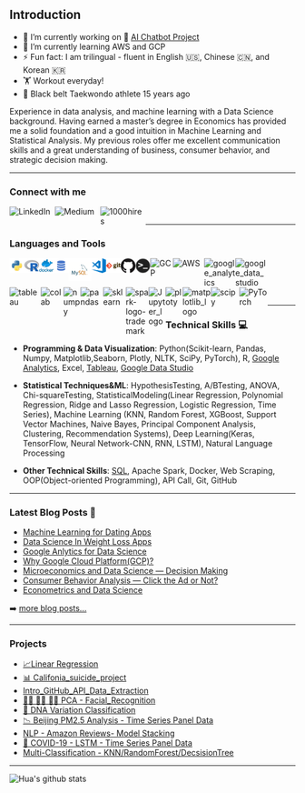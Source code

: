## Introduction
- 🔭 I’m currently working on 🤖 [AI Chatbot Project](https://github.com/melanieshi0120/AI_Chatbot_Project)
- 🌱 I’m currently learning  AWS and GCP 
-  ⚡ Fun fact: I am trilingual - fluent in English 🇺🇸, Chinese 🇨🇳, and Korean 🇰🇷
- 🏋️ Workout everyday!
- 🏅 Black belt Taekwondo athlete 15 years ago

Experience in data analysis, and machine learning with a Data Science background. Having earned a master’s degree in Economics has provided me a solid foundation and a good intuition in Machine Learning and Statistical Analysis. My previous roles offer me excellent communication skills and a great understanding of business, consumer behavior, and strategic decision making.

---

### Connect with me

[<img align="left" alt="LinkedIn" width="80" src="https://github.com/melanieshi0120/melanieshi0120/blob/master/linkedin.ico" />]( http://www.linkedin.com/in/melanieseok-huashi)
[<img align="left" alt="Medium" width="80" src="https://github.com/melanieshi0120/melanieshi0120/blob/master/medium.ico" />](https://melaniesoek0120.medium.com)
[<img align="left" alt="1000hires" width="80" src="https://github.com/melanieshi0120/melanieshi0120/blob/master/1000hires.ico" />](https://1000hires.com/candidates/466)
<br />

---

### Languages and Tools

<img align="left" alt="Python" width="26px" src="https://raw.githubusercontent.com/github/explore/80688e429a7d4ef2fca1e82350fe8e3517d3494d/topics/python/python.png" />
<img align="left" alt="R" width="26px" src="https://raw.githubusercontent.com/github/explore/80688e429a7d4ef2fca1e82350fe8e3517d3494d/topics/r/r.png" />
<img align="left" alt="Docker" width="26px" src="https://raw.githubusercontent.com/github/explore/80688e429a7d4ef2fca1e82350fe8e3517d3494d/topics/docker/docker.png" />
<img align="left" alt="SQL" width="26px" src="https://raw.githubusercontent.com/github/explore/80688e429a7d4ef2fca1e82350fe8e3517d3494d/topics/sql/sql.png" />
<img align="left" alt="MySQL" width="40px" src="https://raw.githubusercontent.com/github/explore/80688e429a7d4ef2fca1e82350fe8e3517d3494d/topics/mysql/mysql.png" />
<img align="left" alt="Visual Studio Code" width="26px" src="https://raw.githubusercontent.com/github/explore/80688e429a7d4ef2fca1e82350fe8e3517d3494d/topics/visual-studio-code/visual-studio-code.png" /> 
<img align="left" alt="Git" width="26px" src="https://raw.githubusercontent.com/github/explore/80688e429a7d4ef2fca1e82350fe8e3517d3494d/topics/git/git.png" />
<img align="left" alt="GitHub" width="26px" src="https://raw.githubusercontent.com/github/explore/78df643247d429f6cc873026c0622819ad797942/topics/github/github.png" />
<img align="left" alt="Terminal" width="26px" src="https://raw.githubusercontent.com/github/explore/80688e429a7d4ef2fca1e82350fe8e3517d3494d/topics/terminal/terminal.png" />
<img align="left" alt="GCP" width="40" src="https://github.com/melanieshi0120/melanieshi0120/blob/master/images/GCP_LOG.png" />
<img align="left" alt="AWS" width="55" src="https://github.com/melanieshi0120/melanieshi0120/blob/master/images/AWS.jpeg" />
<img align="left" alt="google_analytics" width="55" src="https://github.com/melanieshi0120/melanieshi0120/blob/master/images/google_analytics.png" />
<img align="left" alt="google_data_studio" width="55" src="https://github.com/melanieshi0120/melanieshi0120/blob/master/images/google_data_studio.png" />

<br />
<br />

<img align="left" alt="tableau" width="55" src="https://github.com/melanieshi0120/melanieshi0120/blob/master/images/tableau.png" />
<img align="left" alt="colab" width="40" src="https://github.com/melanieshi0120/melanieshi0120/blob/master/images/colab.png" />
<img align="left" alt="numpy" width="30" src="https://github.com/melanieshi0120/melanieshi0120/blob/master/images/numpy.png" />
<img align="left" alt="pandas" width="40" src="https://github.com/melanieshi0120/melanieshi0120/blob/master/images/pandas.png" />
<img align="left" alt="sklearn" width="40" src="https://github.com/melanieshi0120/melanieshi0120/blob/master/images/sklearn.png" />
<img align="left" alt="spark-logo-trademark" width="40" src="https://github.com/melanieshi0120/melanieshi0120/blob/master/images/spark-logo-trademark.png" />
<img align="left" alt="Jupyter_logo" width="30" src="https://github.com/melanieshi0120/melanieshi0120/blob/master/images/Jupyter_logo.png" />
<img align="left" alt="ploty" width="30" src="https://github.com/melanieshi0120/melanieshi0120/blob/master/images/ploty.png" />
<img align="left" alt="matplotlib_logo" width="50" src="https://github.com/melanieshi0120/melanieshi0120/blob/master/images/matplotlib_logo.png" />
<img align="left" alt="scipy" width="50" src="https://github.com/melanieshi0120/melanieshi0120/blob/master/images/scipy.png" />
<img align="left" alt="PyTorch" class="center" width="50" src="https://github.com/melanieshi0120/melanieshi0120/blob/master/images/PyTorch.png" />

<br />
<br />

---
### Technical Skills 💻

- **Programming & Data Visualization**: 
Python(Scikit-learn, Pandas, Numpy, Matplotlib,Seaborn, Plotly, NLTK, SciPy, PyTorch), R, [Google Analytics](https://skillshop.exceedlms.com/student/award/58191870?referer=https%3A%2F%2Fskillshop.exceedlms.com%2Fstudent%2Fpath%2F2938%3Fuse_local%3Dtrue), Excel, [Tableau](https://udemy-certificate.s3.amazonaws.com/pdf/UC-D2VM8PS0.pdf), [Google Data Studio](https://datastudio.google.com/reporting/4ee545c3-090d-4c42-882e-a66c415d9b6e)

- **Statistical Techniques&ML**:
HypothesisTesting, A/BTesting, ANOVA, Chi-squareTesting, StatisticalModeling(Linear Regression, Polynomial Regression, Ridge and Lasso Regression, Logistic Regression, Time Series), Machine Learning (KNN, Random Forest, XGBoost, Support Vector Machines, Naive Bayes, Principal Component Analysis, Clustering, Recommendation Systems), Deep Learning(Keras, TensorFlow, Neural Network-CNN, RNN, LSTM), Natural Language Processing

- **Other Technical Skills**: [SQL](https://udemy-certificate.s3.amazonaws.com/pdf/UC-a9c0dd81-97ed-4b18-9fc7-26eb592f644a.pdf), Apache Spark, Docker, Web Scraping, OOP(Object-oriented Programming), API Call, Git, GitHub
---
### Latest Blog Posts 📕

- [Machine Learning for Dating Apps](https://medium.com/swlh/machine-learning-for-dating-apps-b02a6b1cee61)
- [Data Science In Weight Loss Apps](https://melaniesoek0120.medium.com/data-science-in-weight-loss-apps-3658b6e81054)
- [Google Anlytics for Data Science](https://melaniesoek0120.medium.com/google-anlytics-for-data-science-ef6854622137)
- [Why Google Cloud Platform(GCP)?](https://melaniesoek0120.medium.com/why-google-cloud-platform-gcp-380347730186)
- [Microeconomics and Data Science — Decision Making](https://medium.com/analytics-vidhya/microeconomics-and-data-science-f8f1cf49c9ee)
- [Consumer Behavior Analysis — Click the Ad or Not?](https://medium.com/swlh/consumer-behavior-analysis-click-or-not-6092491a89a2)
- [Econometrics and Data Science](https://melaniesoek0120.medium.com/econometrics-and-data-science-37a9580b56d1)


➡️ [more blog posts...](https://melaniesoek0120.medium.com/)

---
### Projects
- [📈Linear Regression](https://github.com/melanieshi0120/Agriculture_Project)
- [📊 Califonia_suicide_project](https://github.com/melanieshi0120/Califonia_suicide_project)
- [Intro_GitHub_API_Data_Extraction](https://github.com/melanieshi0120/Intro_GitHub_API_Data_Extraction)
- [🧒🏻 👦🏻 👧🏻 PCA - Facial_Recognition](https://github.com/melanieshi0120/Principal_Component_Analysis-PCA-_Facial_Recognition)
- [🧬 DNA Variation Classification](https://github.com/melanieshi0120/DNA_project)
- [📉 Beijing PM2.5 Analysis - Time Series Panel Data](https://github.com/melanieshi0120/DKHS)
- [NLP - Amazon Reviews- Model Stacking](https://github.com/melanieshi0120/NLP_Analysis_Amazon_Reviews)
- [🦠 COVID-19 - LSTM - Time Series Panel Data](https://github.com/melanieshi0120/COVID-19_global_time_series_panel_data)
- [Multi-Classification - KNN/RandomForest/DecsisionTree](https://github.com/melanieshi0120/Pump-it-Up-Data-Mining-the-Water-Table)

---
![Hua's github stats](https://github-readme-stats.vercel.app/api?username=melanieshi0120&show_icons=true)
